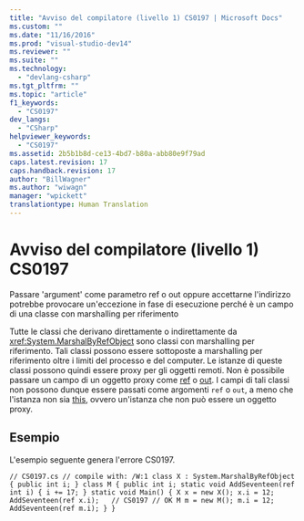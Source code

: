 ```yaml
---
title: "Avviso del compilatore (livello 1) CS0197 | Microsoft Docs"
ms.custom: ""
ms.date: "11/16/2016"
ms.prod: "visual-studio-dev14"
ms.reviewer: ""
ms.suite: ""
ms.technology: 
  - "devlang-csharp"
ms.tgt_pltfrm: ""
ms.topic: "article"
f1_keywords: 
  - "CS0197"
dev_langs: 
  - "CSharp"
helpviewer_keywords: 
  - "CS0197"
ms.assetid: 2b5b1b8d-ce13-4bd7-b80a-abb80e9f79ad
caps.latest.revision: 17
caps.handback.revision: 17
author: "BillWagner"
ms.author: "wiwagn"
manager: "wpickett"
translationtype: Human Translation
---
```

# Avviso del compilatore (livello 1) CS0197
Passare 'argument' come parametro ref o out oppure accettarne l'indirizzo potrebbe provocare un'eccezione in fase di esecuzione perché è un campo di una classe con marshalling per riferimento  
  
 Tutte le classi che derivano direttamente o indirettamente da <xref:System.MarshalByRefObject> sono classi con marshalling per riferimento. Tali classi possono essere sottoposte a marshalling per riferimento oltre i limiti del processo e del computer. Le istanze di queste classi possono quindi essere proxy per gli oggetti remoti. Non è possibile passare un campo di un oggetto proxy come [ref](../../csharp/language-reference/keywords/ref.md) o [out](../../csharp/language-reference/keywords/out.md). I campi di tali classi non possono dunque essere passati come argomenti `ref` o `out`, a meno che l'istanza non sia [this](../../csharp/language-reference/keywords/this.md), ovvero un'istanza che non può essere un oggetto proxy.  
  
## Esempio  
 L'esempio seguente genera l'errore CS0197.  
  
```  
// CS0197.cs // compile with: /W:1 class X : System.MarshalByRefObject { public int i; } class M { public int i; static void AddSeventeen(ref int i) { i += 17; } static void Main() { X x = new X(); x.i = 12; AddSeventeen(ref x.i);   // CS0197 // OK M m = new M(); m.i = 12; AddSeventeen(ref m.i); } }  
```